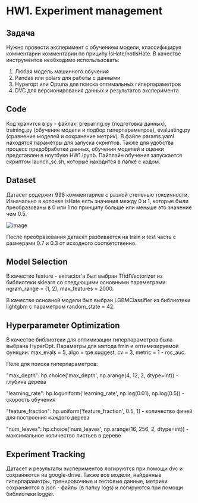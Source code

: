 # HW1. Experiment management
## Задача
Нужно провести эксперимент с обучением модели, классифицируя комментарии комментарии по приципу IsHate/notIsHate. В качестве инструментов необходимо испольльзовать:
1) Любая модель машинного обучения
2) Pandas или polars для работы с данными
3) Hyperopt или Optuna для поиска оптимальных гиперпараметров
4) DVC для версионирования данных и результатов эксперимента

## Code
Код хранится в py - файлах: preparing.py (подготовка данных), training.py (обучение модели и подбор гиперпараметров), evaluating.py (сравнение моделей и сохранение метрик). В файле params.yaml находятся параметры для запуска скриптов. Также для удобства процесс предобработки данных, обучения моделей и оценки представлен в ноутбуке HW1.ipynb.
Пайплайн обучения запускается скриптом launch_sc.sh, которые находится в папке с кодом.

## Dataset
Датасет содержит 998 комментариев с разной степенью токсичности. 
Изначально в колонке isHate есть значения между 0 и 1, которые были преобразованы в 0 или 1 по принципу больше или меньше это значение чем 0.5.

![image](https://github.com/Mostovik71/dlframe/assets/56130198/0a50af5b-3643-4ae0-a8bf-e8d8c085418d)

После преобразования датасет разбивается на train и test часть с размерами 0.7 и 0.3 от исходного соответственно.

## Model Selection
В качестве feature - extractor'а был выбран TfidfVectorizer из библиотеки sklearn со следующими основными параметрами: 
ngram_range = (1, 2), 
max_features = 2000.

В качестве основной модели был выбран LGBMClassifier из библиотеки lightgbm с параметром random_state = 42.

## Hyperparameter Optimization
В качестве библиотеки для оптимизации гиперпараметров была выбрана HyperOpt. Параметры для метода fmin и оптимизируемой функции: max_evals = 5, algo = tpe.suggest, cv = 3, metric = 1 - roc_auc.

Поле для поиска гиперпараметров: 

"max_depth": hp.choice('max_depth', np.arange(4, 12, 2, dtype=int)) - глубина дерева

"learning_rate": hp.loguniform('learning_rate', np.log(0.01), np.log(0.5)) - скорость обучения

"feature_fraction": hp.uniform('feature_fraction', 0.5, 1) - количество фичей для построения каждого дерева 

"num_leaves": hp.choice('num_leaves', np.arange(16, 256, 2, dtype=int)) - максимальное количество листьев в дереве

## Experiment Tracking
Датасет и результаты экспериментов логируются при помощи dvc и сохраняются на google-drive. Также все модели, найденные гиперпараметры, тренировочные и тестовые данные, метрики сохраняются в json - файлы (в папку logs) и логируются при помощи библиотеки logger.



